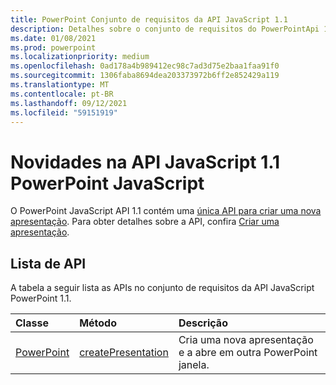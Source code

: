 ```yaml
---
title: PowerPoint Conjunto de requisitos da API JavaScript 1.1
description: Detalhes sobre o conjunto de requisitos do PowerPointApi 1.1.
ms.date: 01/08/2021
ms.prod: powerpoint
ms.localizationpriority: medium
ms.openlocfilehash: 0ad178a4b989412ec98c7ad3d75e2baa1faa91f0
ms.sourcegitcommit: 1306faba8694dea203373972b6ff2e852429a119
ms.translationtype: MT
ms.contentlocale: pt-BR
ms.lasthandoff: 09/12/2021
ms.locfileid: "59151919"
---
```

# <a name="whats-new-in-powerpoint-javascript-api-11"></a>Novidades na API JavaScript 1.1 PowerPoint JavaScript

O PowerPoint JavaScript API 1.1 contém uma [única API para criar uma nova apresentação](/javascript/api/powerpoint#PowerPoint_createPresentation_base64File_). Para obter detalhes sobre a API, confira [Criar uma apresentação](../../powerpoint/powerpoint-add-ins.md#create-a-presentation).

## <a name="api-list"></a>Lista de API

A tabela a seguir lista as APIs no conjunto de requisitos da API JavaScript PowerPoint 1.1.

| Classe | Método | Descrição |
|:---|:---|:---|
|[PowerPoint](/javascript/api/powerpoint)|[createPresentation](/javascript/api/powerpoint#PowerPoint_createPresentation_base64File_)|Cria uma nova apresentação e a abre em outra PowerPoint janela.|